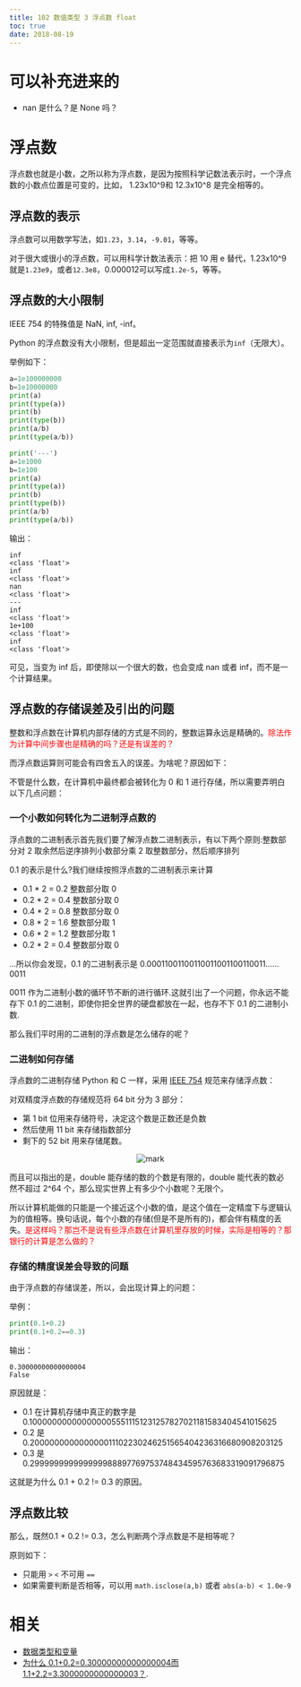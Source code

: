 ```yaml
---
title: 102 数值类型 3 浮点数 float
toc: true
date: 2018-08-19
---
```

# 可以补充进来的

- nan 是什么？是 None 吗？

# 浮点数

浮点数也就是小数，之所以称为浮点数，是因为按照科学记数法表示时，一个浮点数的小数点位置是可变的，比如， 1.23x10^9和 12.3x10^8 是完全相等的。

## 浮点数的表示

浮点数可以用数学写法，如`1.23`，`3.14`，`-9.01`，等等。

对于很大或很小的浮点数，可以用科学计数法表示：把 10 用 e 替代，1.23x10^9就是`1.23e9`，或者`12.3e8`，0.000012可以写成`1.2e-5`，等等。


## 浮点数的大小限制

IEEE 754 的特殊值是 NaN, inf, -inf。

Python 的浮点数没有大小限制，但是超出一定范围就直接表示为`inf`（无限大）。

举例如下：

```py
a=1e100000000
b=1e10000000
print(a)
print(type(a))
print(b)
print(type(b))
print(a/b)
print(type(a/b))

print('---')
a=1e1000
b=1e100
print(a)
print(type(a))
print(b)
print(type(b))
print(a/b)
print(type(a/b))
```

输出：

```
inf
<class 'float'>
inf
<class 'float'>
nan
<class 'float'>
---
inf
<class 'float'>
1e+100
<class 'float'>
inf
<class 'float'>
```

可见，当变为 inf 后，即使除以一个很大的数，也会变成 nan 或者 inf，而不是一个计算结果。

## 浮点数的存储误差及引出的问题

整数和浮点数在计算机内部存储的方式是不同的，整数运算永远是精确的。<span style="color:red;">除法作为计算中间步骤也是精确的吗？还是有误差的？</span>

而浮点数运算则可能会有四舍五入的误差。为啥呢？原因如下：


不管是什么数，在计算机中最终都会被转化为 0 和 1 进行存储，所以需要弄明白以下几点问题：

### 一个小数如何转化为二进制浮点数的

浮点数的二进制表示首先我们要了解浮点数二进制表示，有以下两个原则:整数部分对 2 取余然后逆序排列小数部分乘 2 取整数部分，然后顺序排列

0.1 的表示是什么?我们继续按照浮点数的二进制表示来计算

- 0.1 * 2 = 0.2 整数部分取 0
- 0.2 * 2 = 0.4 整数部分取 0
- 0.4 * 2 = 0.8 整数部分取 0
- 0.8 * 2 = 1.6 整数部分取 1
- 0.6 * 2 = 1.2 整数部分取 1
- 0.2 * 2 = 0.4 整数部分取 0

…所以你会发现，0.1 的二进制表示是 0.00011001100110011001100110011……0011


0011 作为二进制小数的循环节不断的进行循环.这就引出了一个问题，你永远不能存下 0.1 的二进制，即使你把全世界的硬盘都放在一起，也存不下 0.1 的二进制小数.

那么我们平时用的二进制的浮点数是怎么储存的呢？

### 二进制如何存储

浮点数的二进制存储 Python 和 C 一样，采用 [IEEE 754](https://people.eecs.berkeley.edu/~wkahan/ieee754status/IEEE754.PDF) 规范来存储浮点数：

对双精度浮点数的存储规范将 64 bit 分为 3 部分：

- 第 1 bit 位用来存储符号，决定这个数是正数还是负数
- 然后使用 11 bit 来存储指数部分
- 剩下的 52 bit 用来存储尾数。

<center>

![mark](http://images.iterate.site/blog/image/20191109/qnPub6MMS3y3.png?imageslim)

</center>

而且可以指出的是，double 能存储的数的个数是有限的，double 能代表的数必然不超过 2^64 个，那么现实世界上有多少个小数呢？无限个。

所以计算机能做的只能是一个接近这个小数的值，是这个值在一定精度下与逻辑认为的值相等。换句话说，每个小数的存储(但是不是所有的)，都会伴有精度的丢失。<span style="color:red;">是这样吗？那岂不是说有些浮点数在计算机里存放的时候，实际是相等的？那银行的计算是怎么做的？</span>

### 存储的精度误差会导致的问题


由于浮点数的存储误差，所以，会出现计算上的问题：

举例：

```py
print(0.1+0.2)
print(0.1+0.2==0.3)
```

输出：

```
0.30000000000000004
False
```

原因就是：

- 0.1 在计算机存储中真正的数字是 0.1000000000000000055511151231257827021181583404541015625
- 0.2 是 0.200000000000000011102230246251565404236316680908203125
- 0.3 是 0.299999999999999988897769753748434595763683319091796875

这就是为什么 0.1 + 0.2 != 0.3 的原因。

## 浮点数比较

那么，既然0.1 + 0.2 != 0.3，怎么判断两个浮点数是不是相等呢？

原则如下：

- 只能用 `>` `<` 不可用 `==`
- 如果需要判断是否相等，可以用 `math.isclose(a,b)` 或者 `abs(a-b) < 1.0e-9`



# 相关

- [数据类型和变量](https://www.liaoxuefeng.com/wiki/0014316089557264a6b348958f449949df42a6d3a2e542c000/001431658624177ea4f8fcb06bc4d0e8aab2fd7aa65dd95000)
- [为什么 0.1+0.2=0.30000000000000004而 1.1+2.2=3.3000000000000003？](https://www.zhihu.com/question/28551135).
